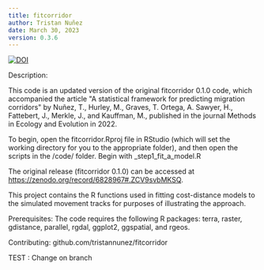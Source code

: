 ```yaml
---
title: fitcorridor
author: Tristan Nuñez
date: March 30, 2023
version: 0.3.6
--- 
```


[![DOI](https://zenodo.org/badge/513299383.svg)](https://zenodo.org/badge/latestdoi/513299383)

Description:

This code is an updated version of the original fitcorridor 0.1.0 code, which accompanied the article "A statistical framework for predicting migration corridors" by Nuñez, T., Hurley, M., Graves, T. Ortega, A. Sawyer, H., Fattebert, J., Merkle, J., and Kauffman, M., published in the journal Methods in Ecology and Evolution in 2022. 

To begin, open the fitcorridor.Rproj file in RStudio (which will set the working directory for you to the appropriate folder), and then open the scripts in the /code/ folder. Begin with _step1_fit_a_model.R

The original release (fitcorridor 0.1.0) can be accessed at https://zenodo.org/record/6828967#.ZCV9svbMKSQ. 

This project contains the R functions used in fitting cost-distance models to the simulated movement tracks for purposes of illustrating the approach. 

Prerequisites: 
The code requires the following R packages: terra, raster, gdistance, parallel, rgdal, ggplot2, ggspatial, and rgeos.

Contributing: 
github.com/tristannunez/fitcorridor

TEST : Change on branch